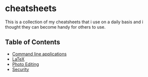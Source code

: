 # cheatsheets
This is a collection of my cheatsheets that i use on a daily basis and i
thought they can become handy for others to use.

## Table of Contents
- [Command line applications](./CLA/)
- [LaTeX](./LaTeX/)
- [Photo Editing](./PhotoEditing/)
- [Security](./Security/)
